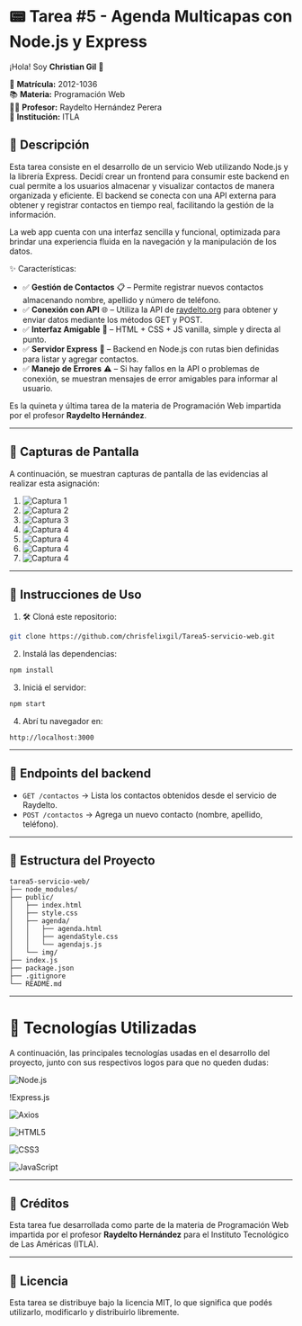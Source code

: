 # 📟 Tarea #5 - Agenda Multicapas con Node.js y Express

¡Hola! Soy **Christian Gil** 👋

📌 **Matrícula:** 2012-1036  
📚 **Materia:** Programación Web  
👨‍🏫 **Profesor:** Raydelto Hernández Perera  
🏫 **Institución:** ITLA  

## 📲 Descripción

Esta tarea consiste en el desarrollo de un servicio Web utilizando Node.js y la librería Express. Decidí crear un frontend para consumir este backend en cual permite a los usuarios almacenar y visualizar contactos de manera organizada y eficiente. El backend se conecta con una API externa para obtener y registrar contactos en tiempo real, facilitando la gestión de la información.

La web app cuenta con una interfaz sencilla y funcional, optimizada para brindar una experiencia fluida en la navegación y la manipulación de los datos.

✨ Características:

- ✅ **Gestión de Contactos** 📋 – Permite registrar nuevos contactos almacenando nombre, apellido y número de teléfono.
- ✅ **Conexión con API** 🌐 – Utiliza la API de [raydelto.org](http://www.raydelto.org/agenda.php) para obtener y enviar datos mediante los métodos GET y POST.
- ✅ **Interfaz Amigable** 🎨 – HTML + CSS + JS vanilla, simple y directa al punto.
- ✅ **Servidor Express** 🚀 – Backend en Node.js con rutas bien definidas para listar y agregar contactos.
- ✅ **Manejo de Errores** ⚠️ – Si hay fallos en la API o problemas de conexión, se muestran mensajes de error amigables para informar al usuario.

Es la quineta y última tarea de la materia de Programación Web impartida por el profesor **Raydelto Hernández**.

---

## 📸 Capturas de Pantalla

A continuación, se muestran capturas de pantalla de las evidencias al realizar esta asignación:

1. ![Captura 1](/public/img/img1.png)
2. ![Captura 2](/public/img/img2.png)
3. ![Captura 3](/public/img/img3.png)
4. ![Captura 4](/public/img/img4-1.png)
5. ![Captura 4](/public/img/img5.png)
6. ![Captura 4](/public/img/img6.png)
7. ![Captura 4](/public/img/img7.png)

---

## 🚀 Instrucciones de Uso

1. 🛠️ Cloná este repositorio:

```bash
git clone https://github.com/chrisfelixgil/Tarea5-servicio-web.git
```

2. Instalá las dependencias:

```bash
npm install
```

3. Iniciá el servidor:

```bash
npm start
```

4. Abrí tu navegador en:

```
http://localhost:3000
```

---

## 📡 Endpoints del backend

- `GET /contactos` → Lista los contactos obtenidos desde el servicio de Raydelto.
- `POST /contactos` → Agrega un nuevo contacto (nombre, apellido, teléfono).

---

## 🧱 Estructura del Proyecto

```
tarea5-servicio-web/
├── node_modules/
├── public/
│   ├── index.html
│   ├── style.css
│   ├── agenda/
│   │   ├── agenda.html
│   │   ├── agendaStyle.css
│   │   └── agendajs.js
│   └── img/
├── index.js
├── package.json
├── .gitignore
└── README.md
```

---

# 🚀 Tecnologías Utilizadas

A continuación, las principales tecnologías usadas en el desarrollo del proyecto, junto con sus respectivos logos para que no queden dudas:


![Node.js](https://commons.wikimedia.org/wiki/File:Node.js_logo.svg)

!Express.js

![Axios](https://commons.wikimedia.org/wiki/File:Axios_logo_%282020%29.svg)

![HTML5](https://img.shields.io/badge/HTML5-E34F26?style=for-the-badge&logo=html5&logoColor=white)

![CSS3](https://img.shields.io/badge/CSS3-1572B6?style=for-the-badge&logo=css3&logoColor=white)

![JavaScript](https://img.shields.io/badge/JavaScript-F7DF1E?style=for-the-badge&logo=javascript&logoColor=black)

---

## 🙏 Créditos

Esta tarea fue desarrollada como parte de la materia de Programación Web impartida por el profesor **Raydelto Hernández** para el Instituto Tecnológico de Las Américas (ITLA).

---

## 📄 Licencia

Esta tarea se distribuye bajo la licencia MIT, lo que significa que podés utilizarlo, modificarlo y distribuirlo libremente.





